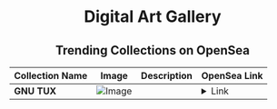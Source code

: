 <div align="center">

# Digital Art Gallery

## Trending Collections on OpenSea

| Collection Name                       | Image                                                                                     | Description                       | OpenSea Link                                                                                          |
|---------------------------------------|-------------------------------------------------------------------------------------------|-----------------------------------|--------------------------------------------------------------------------------------------------------|
| **GNU TUX** | ![Image](https://i.seadn.io/s/raw/files/75bfa721a71f791b235f5e5a956d09ef.png?w=500&auto=format?w=200&auto=format) |  | <details><summary>Link</summary>[GNU TUX](https://opensea.io/collection/gnu-tux)</details> |

</div>